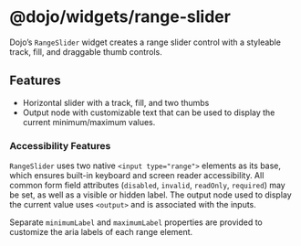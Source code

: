 <span class="citation" data-cites="dojo/widgets/range-slider"><span class="citation" data-cites="dojo/widgets/range-slider">@dojo/widgets/range-slider</span></span>
====================================================================================================================================================================

Dojo’s `RangeSlider` widget creates a range slider control with a styleable track, fill, and draggable thumb controls.

Features
--------

-   Horizontal slider with a track, fill, and two thumbs
-   Output node with customizable text that can be used to display the current minimum/maximum values.

### Accessibility Features

`RangeSlider` uses two native `<input type="range">` elements as its base, which ensures built-in keyboard and screen reader accessibility. All common form field attributes (`disabled`, `invalid`, `readOnly`, `required`) may be set, as well as a visible or hidden label. The output node used to display the current value uses `<output>` and is associated with the inputs.

Separate `minimumLabel` and `maximumLabel` properties are provided to customize the aria labels of each range element.
